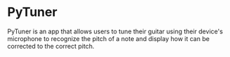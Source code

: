# PyTuner
PyTuner is an app that allows users to tune their guitar using their device's microphone to recognize the pitch of a note and display how it can be corrected to the correct pitch.
